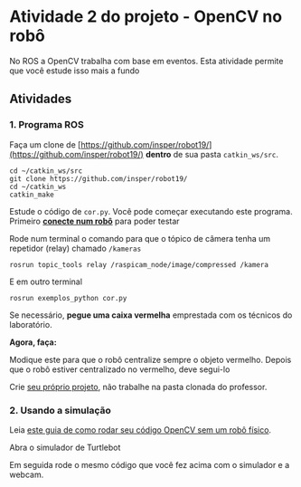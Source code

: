 # Atividade 2 do projeto - OpenCV no robô

No ROS a OpenCV trabalha com base em eventos. Esta atividade permite que você estude isso mais a fundo

## Atividades

### 1. Programa ROS 

Faça um clone de [https://github.com/insper/robot19/](https://github.com/insper/robot19/) **dentro** de sua pasta `catkin_ws/src`.

    cd ~/catkin_ws/src
    git clone https://github.com/insper/robot19/
    cd ~/catkin_ws
    catkin_make


Estude o código de `cor.py`. Você pode começar executando este programa. Primeiro **[conecte num robô](https://github.com/Insper/robot19/blob/master/guides/bringup_turtlebot.md)** para poder testar

Rode num terminal o comando para que o tópico de câmera tenha um repetidor (relay) chamado `/kameras`

    rosrun topic_tools relay /raspicam_node/image/compressed /kamera


E em outro terminal

    rosrun exemplos_python cor.py

Se necessário, **pegue uma caixa vermelha** emprestada com os técnicos do laboratório.


**Agora, faça:**

Modique este para que o robô centralize sempre o objeto vermelho. Depois que o robô estiver centralizado no vermelho, deve segui-lo

Crie [seu próprio projeto](https://github.com/Insper/robot19/blob/master/guides/projeto_rospython.md), não trabalhe na pasta clonada do professor.


### 2. Usando a simulação 

Leia [este guia de como rodar seu código OpenCV sem um robô físico](https://github.com/Insper/robot19/blob/master/guides/debugar_sem_robo_opencv_melodic.md).

Abra o simulador de Turtlebot

Em seguida rode o mesmo código que você fez acima com o simulador e a webcam.



